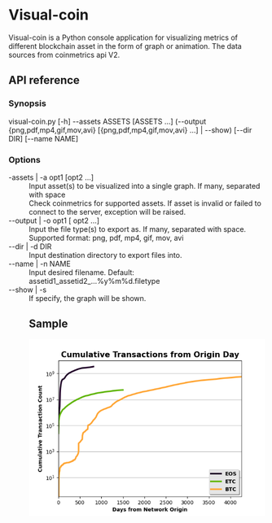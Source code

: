 # Visual-coin
Visual-coin is a Python console application for visualizing metrics of different blockchain asset in the form of graph or animation. The data sources from coinmetrics api V2.

## API reference
### Synopsis
visual-coin.py [-h] --assets ASSETS [ASSETS ...] (--output {png,pdf,mp4,gif,mov,avi} [{png,pdf,mp4,gif,mov,avi} ...] | --show) [--dir DIR] [--name NAME]


### Options
<dl>
  <dt>-assets | -a opt1 [opt2 ...]
  <dd>Input asset(s) to be visualized into a single graph. If many, separated with space
  <dd> Check coinmetrics for supported assets. If asset is invalid or failed to connect to the server, exception will be raised.

  <dt>--output | -o opt1 [ opt2 ...]
  <dd>Input the file type(s) to export as. If many, separated with space.
  <dd>Supported format: png, pdf, mp4, gif, mov, avi

  <dt>--dir | -d DIR
  <dd>Input destination directory to export files into.

  <dt>--name | -n NAME
  <dd>Input desired filename. Default: assetid1_assetid2_...%y%m%d.filetype

  <dt>--show | -s
  <dd>If specify, the graph will be shown.
<dl>

## Sample
![alt text](https://github.com/qsuelin/AnimationGraph/blob/master/sample/eos_etc_btc200902.png "Sample PNG for EOS, ETC, BTC till 2020/09/02")
